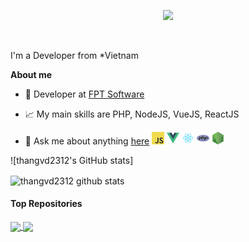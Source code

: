 <p align="center"><a href="https://github.com/thangvd2312"><img width="30%" src="./assets/images/IMG_9113.JPG" /></a></p>

<br />

I'm a Developer from *Vietnam

**About me**

- 💼 Developer at [FPT Software](https://www.fpt-software.com/)

- 📈 My main skills are PHP, NodeJS, VueJS, ReactJS

- 💬 Ask me about anything [here](https://github.com/thangvd2312/thangvd2312/issues)
<code><img height="20" src="https://raw.githubusercontent.com/github/explore/80688e429a7d4ef2fca1e82350fe8e3517d3494d/topics/javascript/javascript.png"></code>
<code><img height="20" src="https://raw.githubusercontent.com/github/explore/80688e429a7d4ef2fca1e82350fe8e3517d3494d/topics/vue/vue.png"></code>
<code><img height="20" src="https://raw.githubusercontent.com/github/explore/80688e429a7d4ef2fca1e82350fe8e3517d3494d/topics/react/react.png"></code>
<code><img height="20" src="https://raw.githubusercontent.com/github/explore/5c058a388828bb5fde0bcafd4bc867b5bb3f26f3/topics/php/php.png"></code>
<code><img height="20" src="https://raw.githubusercontent.com/github/explore/80688e429a7d4ef2fca1e82350fe8e3517d3494d/topics/nodejs/nodejs.png"></code> 

<p>![thangvd2312's GitHub stats]</p>
<img align="center" src="https://github-readme-stats.vercel.app/api?username=thangvd2312&show_icons=true&theme=radical&count_private=true" alt="thangvd2312 github stats" />

#### Top Repositories



<a href="https://github.com/thangvd2312/videomakers">
  <img align="center" src="https://github-readme-stats.vercel.app/api/pin/?username=thangvd2312&repo=videomakers&theme=buefy" />
</a>

<a href="https://github.com/hoangcongst/liftu-frontend">
  <img align="center" src="https://github-readme-stats.vercel.app/api/pin/?username=hoangcongst&repo=liftu-frontend&theme=buefy" />
</a>
